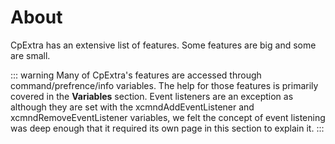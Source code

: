 # About

CpExtra has an extensive list of features. Some features are big and some are small. 

::: warning
Many of CpExtra's features are accessed through command/prefrence/info variables. The help for those features is primarily covered in the **Variables** section.
Event listeners are an exception as although they are set with the xcmndAddEventListener and xcmndRemoveEventListener variables, we felt the concept of event listening was deep enough that it required its own page in this section to explain it.
:::
